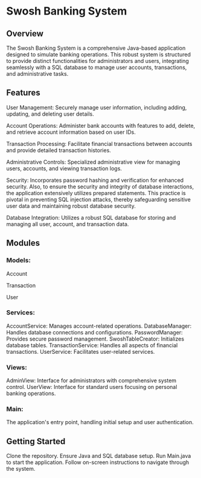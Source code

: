 # Swosh Banking System
## Overview
The Swosh Banking System is a comprehensive Java-based application designed to simulate banking operations. This robust system is structured to provide distinct functionalities for administrators and users, integrating seamlessly with a SQL database to manage user accounts, transactions, and administrative tasks.

## Features
User Management: Securely manage user information, including adding, updating, and deleting user details.

Account Operations: Administer bank accounts with features to add, delete, and retrieve account information based on user IDs.

Transaction Processing: Facilitate financial transactions between accounts and provide detailed transaction histories.

Administrative Controls: Specialized administrative view for managing users, accounts, and viewing transaction logs.

Security: Incorporates password hashing and verification for enhanced security. Also, to ensure the security and integrity of database interactions, the application extensively utilizes prepared statements. This practice is pivotal in preventing SQL injection attacks, thereby safeguarding sensitive user data and maintaining robust database security.

Database Integration: Utilizes a robust SQL database for storing and managing all user, account, and transaction data.


## Modules
### Models:

Account 

Transaction

User
### Services:

AccountService: Manages account-related operations.
DatabaseManager: Handles database connections and configurations.
PasswordManager: Provides secure password management.
SwoshTableCreator: Initializes database tables.
TransactionService: Handles all aspects of financial transactions.
UserService: Facilitates user-related services.
### Views:

AdminView: Interface for administrators with comprehensive system control.
UserView: Interface for standard users focusing on personal banking operations.
### Main:

The application's entry point, handling initial setup and user authentication.
## Getting Started
Clone the repository.
Ensure Java and SQL database setup.
Run Main.java to start the application.
Follow on-screen instructions to navigate through the system.
